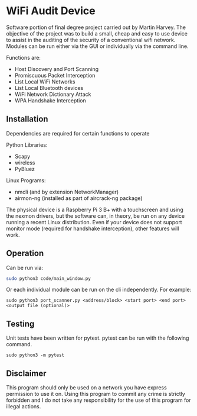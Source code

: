 # WiFi Audit Device
Software portion of final degree project carried out by Martin Harvey. The objective of the project was to build a small, cheap and easy to use device to assist in the auditing of the security of a conventional wifi network. Modules can be run either via the GUI or individually via the command line. 

Functions are:
* Host Discovery and Port Scanning
* Promiscuous Packet Interception
* List Local WiFi Networks
* List Local Bluetooth devices
* WiFi Network Dictionary Attack
* WPA Handshake Interception


## Installation
Dependencies are required for certain functions to operate

Python Libraries:

* Scapy
* wireless
* PyBluez


Linux Programs:
* nmcli (and by extension NetworkManager)
* airmon-ng (installed as part of aircrack-ng package)

The physical device is a Raspberry Pi 3 B+ with a touchscreen and using the nexmon drivers, but the software can, in theory, be run on any device running a recent Linux distribution. Even if your device does not support monitor mode (required for handshake interception), other features will work.

## Operation

Can be run via:
```bash
sudo python3 code/main_window.py
```

Or each individual module can be run on the cli independently. For example:
```
sudo python3 port_scanner.py <address/block> <start port> <end port> <output file (optional)>
```

## Testing
Unit tests have been written for pytest. pytest can be run with the following command. 
```
sudo python3 -m pytest 
```

## Disclaimer
This program should only be used on a network you have express permission to use it on. Using this program to commit any crime is strictly forbidden and I do not take any responsibility for the use of this program for illegal actions. 